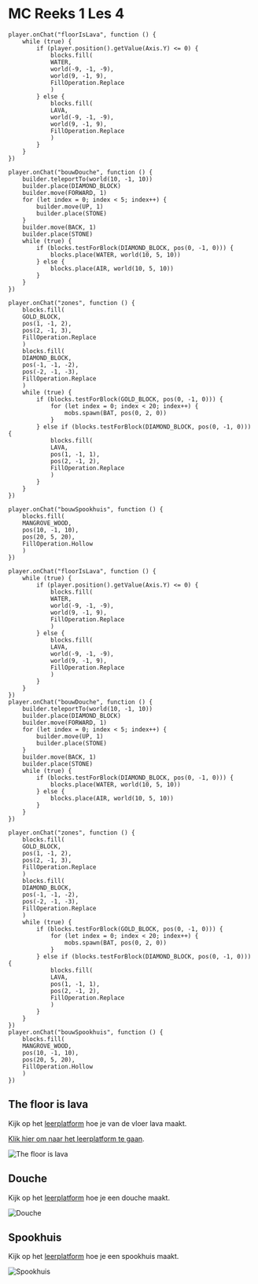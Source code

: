 # MC Reeks 1 Les 4

```template
player.onChat("floorIsLava", function () {
    while (true) {
        if (player.position().getValue(Axis.Y) <= 0) {
            blocks.fill(
            WATER,
            world(-9, -1, -9),
            world(9, -1, 9),
            FillOperation.Replace
            )
        } else {
            blocks.fill(
            LAVA,
            world(-9, -1, -9),
            world(9, -1, 9),
            FillOperation.Replace
            )
        }
    }
})

player.onChat("bouwDouche", function () {
    builder.teleportTo(world(10, -1, 10))
    builder.place(DIAMOND_BLOCK)
    builder.move(FORWARD, 1)
    for (let index = 0; index < 5; index++) {
        builder.move(UP, 1)
        builder.place(STONE)
    }
    builder.move(BACK, 1)
    builder.place(STONE)
    while (true) {
        if (blocks.testForBlock(DIAMOND_BLOCK, pos(0, -1, 0))) {
            blocks.place(WATER, world(10, 5, 10))
        } else {
            blocks.place(AIR, world(10, 5, 10))
        }
    }
})

player.onChat("zones", function () {
    blocks.fill(
    GOLD_BLOCK,
    pos(1, -1, 2),
    pos(2, -1, 3),
    FillOperation.Replace
    )
    blocks.fill(
    DIAMOND_BLOCK,
    pos(-1, -1, -2),
    pos(-2, -1, -3),
    FillOperation.Replace
    )
    while (true) {
        if (blocks.testForBlock(GOLD_BLOCK, pos(0, -1, 0))) {
            for (let index = 0; index < 20; index++) {
                mobs.spawn(BAT, pos(0, 2, 0))
            }
        } else if (blocks.testForBlock(DIAMOND_BLOCK, pos(0, -1, 0))) {
            blocks.fill(
            LAVA,
            pos(1, -1, 1),
            pos(2, -1, 2),
            FillOperation.Replace
            )
        }
    }
})

player.onChat("bouwSpookhuis", function () {
    blocks.fill(
    MANGROVE_WOOD,
    pos(10, -1, 10),
    pos(20, 5, 20),
    FillOperation.Hollow
    )
})
```

```block
player.onChat("floorIsLava", function () {
    while (true) {
        if (player.position().getValue(Axis.Y) <= 0) {
            blocks.fill(
            WATER,
            world(-9, -1, -9),
            world(9, -1, 9),
            FillOperation.Replace
            )
        } else {
            blocks.fill(
            LAVA,
            world(-9, -1, -9),
            world(9, -1, 9),
            FillOperation.Replace
            )
        }
    }
})
player.onChat("bouwDouche", function () {
    builder.teleportTo(world(10, -1, 10))
    builder.place(DIAMOND_BLOCK)
    builder.move(FORWARD, 1)
    for (let index = 0; index < 5; index++) {
        builder.move(UP, 1)
        builder.place(STONE)
    }
    builder.move(BACK, 1)
    builder.place(STONE)
    while (true) {
        if (blocks.testForBlock(DIAMOND_BLOCK, pos(0, -1, 0))) {
            blocks.place(WATER, world(10, 5, 10))
        } else {
            blocks.place(AIR, world(10, 5, 10))
        }
    }
})

player.onChat("zones", function () {
    blocks.fill(
    GOLD_BLOCK,
    pos(1, -1, 2),
    pos(2, -1, 3),
    FillOperation.Replace
    )
    blocks.fill(
    DIAMOND_BLOCK,
    pos(-1, -1, -2),
    pos(-2, -1, -3),
    FillOperation.Replace
    )
    while (true) {
        if (blocks.testForBlock(GOLD_BLOCK, pos(0, -1, 0))) {
            for (let index = 0; index < 20; index++) {
                mobs.spawn(BAT, pos(0, 2, 0))
            }
        } else if (blocks.testForBlock(DIAMOND_BLOCK, pos(0, -1, 0))) {
            blocks.fill(
            LAVA,
            pos(1, -1, 1),
            pos(2, -1, 2),
            FillOperation.Replace
            )
        }
    }
})
player.onChat("bouwSpookhuis", function () {
    blocks.fill(
    MANGROVE_WOOD,
    pos(10, -1, 10),
    pos(20, 5, 20),
    FillOperation.Hollow
    )
})

```

## The floor is lava

Kijk op het [leerplatform](https://leerplatform.codefever.be/) hoe je van de vloer lava maakt.

[Klik hier om naar het leerplatform te gaan](https://leerplatform.codefever.be/).

![The floor is lava](https://codefeverpublic.blob.core.windows.net/public-content/images/b2d985346f98d21e17bce8a52b49b89382e2ff3dc5de661b69f453defd35601e.png)

## Douche

Kijk op het [leerplatform](https://leerplatform.codefever.be/) hoe je een douche maakt.

![Douche](https://codefeverpublic.blob.core.windows.net/public-content/images/8f111f353a563910041270e0b32d9bd23aafddccbbd56a70759f6270aeab30ed.png)

## Spookhuis

Kijk op het [leerplatform](https://leerplatform.codefever.be/) hoe je een spookhuis maakt.

![Spookhuis](https://media.giphy.com/media/Yph6D7zPIVtIc/giphy.gif)
